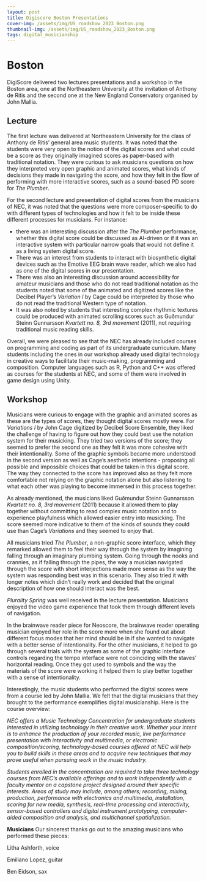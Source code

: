 ```yaml
---
layout: post
title: Digiscore Boston Presentations
cover-img: /assets/img/US_roadshow_2023_Boston.png
thumbnail-img: /assets/img/US_roadshow_2023_Boston.png
tags: digital_musicianship
---
```


# **Boston**

DigiScore delivered two lectures presentations and a workshop in the Boston area, one at the Northeastern University at 
the invitation of Anthony de Ritis and the second one at the New England Conservatory organised by John Mallia. 


## **Lecture**
The first lecture was delivered at Northeastern University for the class of Anthony de Ritis’ general area music students. 
It was noted that the students were very open to the notion of the digital scores and what could be a score as they originally 
imagined scores as paper-based with traditional notation. They were curious to ask musicians questions on how they interpreted 
very open graphic and animated scores, what kinds of decisions they made in navigating the score, and how they felt in the 
flow of performing with more interactive scores, such as a sound-based PD score for *The Plumber*. 

For the second lecture and presentation of digital scores from the musicians of NEC, it was noted that the questions were 
more composer-specific to do with different types of technologies and how it felt to be inside these different processes 
for musicians. For instance: 
- there was an interesting discussion after the *The Plumber* performance, whether this digital score 
could be discussed as AI-driven or if it was an interactive system with particular narrow goals that would not define it 
as a living system digital score. 
- There was an interest from students to interact with biosynthetic digital devices such 
as the Emotive EEG brain wave reader, which we also had as one of the digital scores in our presentation. 
- There was also an interesting discussion around accessibility for amateur musicians and those who do not read traditional notation as 
the students noted that some of the animated and digitized scores like the Decibel Player’s *Variation I* by Cage could be 
interpreted by those who do not read the traditional Western type of notation. 
- It was also noted by students that interesting complex rhythmic textures could be produced with animated scrolling scores such as Guðmundur Steinn Gunnarsson 
*Kvartett no. 8, 3rd movement* (2011), not requiring traditional music reading skills.

Overall, we were pleased to see that the NEC has already included courses on programming and coding as part of its 
undergraduate curriculum. Many students including the ones in our workshop already used digital technology in creative 
ways to facilitate their music-making, programming and composition. Computer languages such as R, Python and C++ was offered
as courses for the students at NEC, and some of them were involved in game design using Unity. 


## **Workshop**

Musicians were curious to engage with the graphic and animated scores as these are the types of scores, they thought digital 
scores mostly were. For *Variations I* by John Cage digitized by Decibel Score Ensemble, they liked the challenge of 
having to figure out how they could best use the notation system for their musicking. They tried two versions of the score; 
they seemed to prefer the second one as they felt it was more cohesive with their intentionality. Some of the graphic symbols 
became more understood in the second version as well as Cage’s aesthetic intentions - proposing all possible and impossible 
choices that could be taken in this digital score. The way they connected to the score has improved also as they felt 
more comfortable not relying on the graphic notation alone but also listening to what each other was playing to become 
immersed in this process together.

As already mentioned, the musicians liked Guðmundur Steinn Gunnarsson *Kvartett no. 8, 3rd movement* (2011) because 
it allowed them to play together without committing to read complex music notation and to experience playfulness which 
allowed easier entry into musicking. The score seemed more indicative to them of the kinds of sounds they could use than 
Cage’s *Variations* and they seemed to enjoy that. 

All musicians tried *The Plumber*, a non-graphic score interface, which they remarked allowed them to feel their way 
through the system by imagining falling through an imaginary plumbing system. Going through the nooks and crannies, as 
if falling through the pipes, the way a musician navigated through the score with short interjections made more sense as 
the way the system was responding best was in this scenario. They also tried it with longer notes which didn’t really work 
and decided that the original description of how one should interact was the best.

*Plurality Spring* was well received in the lecture presentation. Musicians enjoyed the video game experience that took 
them through different levels of navigation. 

In the brainwave reader piece for Neoscore, the brainwave reader operating musician enjoyed her role in the score more 
when she found out about different focus modes that her mind should be in if she wanted to navigate with a better sense 
of intentionality. For the other musicians, it helped to go through several trials with the system as some of the graphic 
interface controls regarding the tempo interface were not coinciding with the staves' horizontal reading. Once they got 
used to symbols and the way the materials of the score were working it helped them to play better together with a sense 
of intentionality.


Interestingly, the music students who performed the digital scores were from a course led by John Mallia. We felt that the
digital musicians that they brought to the performance exemplifies digital musicianship. Here is the course overview:

*NEC offers a Music Technology Concentration for undergraduate students interested in utilizing technology in their 
creative work. Whether your intent is to enhance the production of your recorded music, live performance presentation 
with interactivity and multimedia, or electronic composition/scoring, technology-based courses offered at NEC will help 
you to build skills in these areas and to acquire new techniques that may prove useful when pursuing work in the music industry.*

*Students enrolled in the concentration are required to take three technology courses from NEC’s available offerings and 
to work independently with a faculty mentor on a capstone project designed around their specific interests. 
Areas of study may include, among others; recording, mixing, production, performance with electronics and multimedia, 
installation, scoring for new media, synthesis, real-time processing and interactivity, sensor-based controllers and 
digital instrument prototyping, computer-aided composition and analysis, and multichannel spatialization.*


**Musicians**
Our sincerest thanks go out to the amazing musicians who performed these pieces:


Litha Ashforth, voice

Emiliano Lopez, guitar

Ben Eidson, sax



